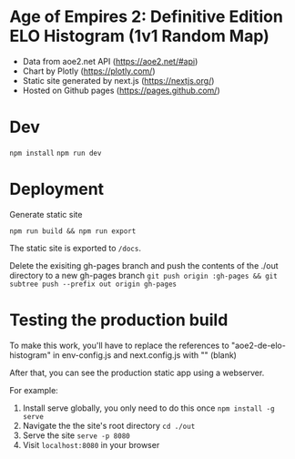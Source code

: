 # Age of Empires 2: Definitive Edition ELO Histogram (1v1 Random Map)

* Data from aoe2.net API (https://aoe2.net/#api)
* Chart by Plotly (https://plotly.com/)
* Static site generated by next.js (https://nextjs.org/)
* Hosted on Github pages (https://pages.github.com/)

# Dev

`npm install`
`npm run dev`

# Deployment

Generate static site

`npm run build && npm run export`

The static site is exported to `/docs`.

Delete the exisiting gh-pages branch and push the contents of the ./out directory to a new gh-pages branch
`git push origin :gh-pages && git subtree push --prefix out origin gh-pages`

# Testing the production build

To make this work, you'll have to replace the references to "aoe2-de-elo-histogram" in env-config.js and next.config.js with "" (blank)

After that, you can see the production static app using a webserver.

For example:
1. Install serve globally, you only need to do this once `npm install -g serve`
1. Navigate the the site's root directory `cd ./out`
1. Serve the site `serve -p 8080`
1. Visit `localhost:8080` in your browser


